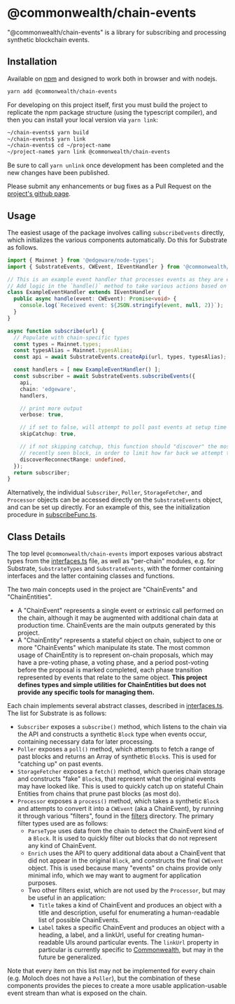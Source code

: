 # @commonwealth/chain-events

"@commonwealth/chain-events" is a library for subscribing and processing synthetic blockchain events.

## Installation

Available on [npm](https://www.npmjs.com/package/@commonwealth/chain-events) and designed to work both in browser and with nodejs.

```bash
yarn add @commonwealth/chain-events
```

For developing on this project itself, first you must build the project to replicate the npm package structure (using the typescript compiler), and then you can install your local version via `yarn link`:

```bash
~/chain-events$ yarn build
~/chain-events$ yarn link
~/chain-events$ cd ~/project-name
~/project-name$ yarn link @commonwealth/chain-events
```

Be sure to call `yarn unlink` once development has been completed and the new changes have been published.

Please submit any enhancements or bug fixes as a Pull Request on the [project's github page](https://github.com/hicommonwealth/chain-events).

## Usage

The easiest usage of the package involves calling `subscribeEvents` directly, which initializes the various components automatically. Do this for Substrate as follows.

```typescript
import { Mainnet } from '@edgeware/node-types';
import { SubstrateEvents, CWEvent, IEventHandler } from '@commonwealth/chain-events';

// This is an example event handler that processes events as they are emitted.
// Add logic in the `handle()` method to take various actions based on the events.
class ExampleEventHandler extends IEventHandler {
  public async handle(event: CWEvent): Promise<void> {
    console.log(`Received event: ${JSON.stringify(event, null, 2)}`);
  }
}

async function subscribe(url) {
  // Populate with chain-specific types
  const types = Mainnet.types;
  const typesAlias = Mainnet.typesAlias;
  const api = await SubstrateEvents.createApi(url, types, typesAlias);

  const handlers = [ new ExampleEventHandler() ];
  const subscriber = await SubstrateEvents.subscribeEvents({
    api,
    chain: 'edgeware',
    handlers,

    // print more output
    verbose: true,

    // if set to false, will attempt to poll past events at setup time
    skipCatchup: true,

    // if not skipping catchup, this function should "discover" the most
    // recently seen block, in order to limit how far back we attempt to "catch-up"
    discoverReconnectRange: undefined,
  });
  return subscriber;
}
```

Alternatively, the individual `Subscriber`, `Poller`, `StorageFetcher`, and `Processor` objects can be accessed directly on the `SubstrateEvents` object, and
can be set up directly. For an example of this, see the initialization procedure in [subscribeFunc.ts](./src/substrate/subscribeFunc.ts).

## Class Details

The top level `@commonwealth/chain-events` import exposes various abstract types from the [interfaces.ts](./src/interfaces.ts) file, as well as "per-chain" modules, e.g. for Substrate, `SubstrateTypes` and `SubstrateEvents`, with the former containing interfaces and the latter containing classes and functions.

The two main concepts used in the project are "ChainEvents" and "ChainEntities".
* A "ChainEvent" represents a single event or extrinsic call performed on the chain, although it may be augmented with additional chain data at production time. ChainEvents are the main outputs generated by this project.
* A "ChainEntity" represents a stateful object on chain, subject to one or more "ChainEvents" which manipulate its state. The most common usage of ChainEntity is to represent on-chain proposals, which may have a pre-voting phase, a voting phase, and a period post-voting before the proposal is marked completed, each phase transition represented by events that relate to the same object. **This project defines types and simple utilities for ChainEntities but does not provide any specific tools for managing them.**

Each chain implements several abstract classes, described in [interfaces.ts](./src/interfaces.ts). The list for Substrate is as follows:

* `Subscriber` exposes a `subscribe()` method, which listens to the chain via the API and constructs a synthetic `Block` type when events occur, containing necessary data for later processing.
* `Poller` exposes a `poll()` method, which attempts to fetch a range of past blocks and returns an Array of synthetic `Block`s. This is used for "catching up" on past events.
* `StorageFetcher` exposes a `fetch()` method, which queries chain storage and constructs "fake" `Block`s, that represent what the original events may have looked like. This is used to quickly catch up on stateful Chain Entities from chains that prune past blocks (as most do).
* `Processor` exposes a `process()` method, which takes a synthetic `Block` and attempts to convert it into a `CWEvent` (aka a ChainEvent), by running it through various "filters", found in the [filters](./src/substrate/filters) directory. The primary filter types used are as follows:
  * `ParseType` uses data from the chain to detect the ChainEvent kind of a `Block`. It is used to quickly filter out blocks that do not represent any kind of ChainEvent.
  * `Enrich` uses the API to query additional data about a ChainEvent that did not appear in the original `Block`, and constructs the final `CWEvent` object. This is used because many "events" on chains provide only minimal info, which we may want to augment for application purposes.
  * Two other filters exist, which are not used by the `Processor`, but may be useful in an application:
    * `Title` takes a kind of ChainEvent and produces an object with a title and description, useful for enumerating a human-readable list of possible ChainEvents.
    * `Label` takes a specific ChainEvent and produces an object with a heading, a label, and a linkUrl, useful for creating human-readable UIs around particular events. The `linkUrl` property in particular is currently specific to [Commonwealth](https://commonwealth.im/), but may in the future be generalized.

Note that every item on this list may not be implemented for every chain (e.g. Moloch does not have a `Poller`), but the combination of these components provides the pieces to create a more usable application-usable event stream than what is exposed on the chain.
